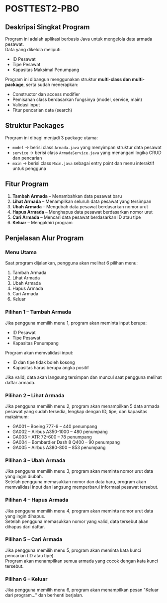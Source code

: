 # POSTTEST2-PBO

## Deskripsi Singkat Program
Program ini adalah aplikasi berbasis Java untuk mengelola data armada pesawat.  
Data yang dikelola meliputi:

- ID Pesawat
- Tipe Pesawat
- Kapasitas Maksimal Penumpang

Program ini dibangun menggunakan struktur **multi-class dan multi-package**, serta sudah menerapkan:

- Constructor dan access modifier  
- Pemisahan class berdasarkan fungsinya (model, service, main)  
- Validasi input  
- Fitur pencarian data (search)

## Struktur Packages
Program ini dibagi menjadi 3 package utama:

- `model` → berisi class `Armada.java` yang menyimpan struktur data pesawat  
- `service` → berisi class `ArmadaService.java` yang menangani logika CRUD dan pencarian  
- `main` → berisi class `Main.java` sebagai entry point dan menu interaktif untuk pengguna

## Fitur Program
1. **Tambah Armada** – Menambahkan data pesawat baru  
2. **Lihat Armada** – Menampilkan seluruh data pesawat yang tersimpan  
3. **Ubah Armada** – Mengubah data pesawat berdasarkan nomor urut  
4. **Hapus Armada** – Menghapus data pesawat berdasarkan nomor urut  
5. **Cari Armada** – Mencari data pesawat berdasarkan ID atau tipe  
6. **Keluar** – Mengakhiri program

## Penjelasan Alur Program

### Menu Utama
Saat program dijalankan, pengguna akan melihat 6 pilihan menu:
1. Tambah Armada
2. Lihat Armada
3. Ubah Armada
4. Hapus Armada
5. Cari Armada
6. Keluar

### Pilihan 1 – Tambah Armada
Jika pengguna memilih menu 1, program akan meminta input berupa:
- ID Pesawat
- Tipe Pesawat
- Kapasitas Penumpang

Program akan memvalidasi input:
- ID dan tipe tidak boleh kosong
- Kapasitas harus berupa angka positif

Jika valid, data akan langsung tersimpan dan muncul saat pengguna melihat daftar armada.

### Pilihan 2 – Lihat Armada
Jika pengguna memilih menu 2, program akan menampilkan 5 data armada pesawat yang sudah tersedia, lengkap dengan ID, tipe, dan kapasitas maksimum:

- GA001 – Boeing 777-9 – 440 penumpang  
- GA002 – Airbus A350-1000 – 480 penumpang  
- GA003 – ATR 72-600 – 78 penumpang  
- GA004 – Bombardier Dash 8 Q400 – 90 penumpang  
- GA005 – Airbus A380-800 – 853 penumpang  

### Pilihan 3 – Ubah Armada
Jika pengguna memilih menu 3, program akan meminta nomor urut data yang ingin diubah.  
Setelah pengguna memasukkan nomor dan data baru, program akan memvalidasi input dan langsung memperbarui informasi pesawat tersebut.

### Pilihan 4 – Hapus Armada
Jika pengguna memilih menu 4, program akan meminta nomor urut data yang ingin dihapus.  
Setelah pengguna memasukkan nomor yang valid, data tersebut akan dihapus dari daftar.

### Pilihan 5 – Cari Armada
Jika pengguna memilih menu 5, program akan meminta kata kunci pencarian (ID atau tipe).  
Program akan menampilkan semua armada yang cocok dengan kata kunci tersebut.

### Pilihan 6 – Keluar
Jika pengguna memilih menu 6, program akan menampilkan pesan "Keluar dari program..." dan berhenti berjalan.
